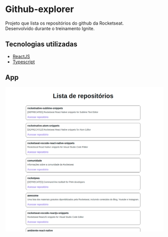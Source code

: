 # Github-explorer

Projeto que lista os repositórios do github da Rocketseat.</br>
Desenvolvido durante o treinamento Ignite.

## Tecnologias utilizadas

  - [ReactJS](https://reactjs.org/)
  - [Typescript](https://www.typescriptlang.org/)
  
## App

  ![Screenshot](https://github.com/ngustavo80/github-explorer/blob/main/Screenshot%20from%202021-08-24%2011-48-29.png)
